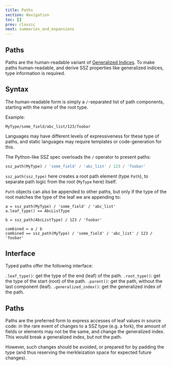 ```yaml
---
title: Paths
section: Navigation
toc: []
prev: classic
next: summaries_and_expansions
---
```


## Paths

Paths are the human-readable variant of [Generalized Indices](./overview/generalized_indices.md).
To make paths human-readable, and derive SSZ properties like generalized indices, type information is required.

## Syntax

The human-readable form is simply a `/`-separated list of path components, starting with the name of the root type.

Example:

```
MyType/some_field/abc_list/123/foobar
```

Languages may have different levels of expressiveness for these type of paths, and static languages may require templates or code-generation for this.

The Python-like SSZ spec overloads the `/` operator to present paths:

```python
ssz_path(MyType) / 'some_field' / 'abc_list' / 123 / 'foobar'
```

`ssz_path(ssz_type)` here creates a root path element (type `Path`), to separate path logic from the root (`MyType` here) itself.

`Path` objects can also be appended to other paths, but only if the type of the root matches the type of the leaf we are appending to:

```
a = ssz_path(MyType) / 'some_field' / 'abc_list'
a.leaf_type() == AbcListType

b = ssz_path(AbcListType) / 123 / 'foobar'

combined = a / b
combined == ssz_path(MyType) / 'some_field' / 'abc_list' / 123 / 'foobar'
```

## Interface

Typed paths offer the following interface:

`.leaf_type()`: get the type of the end (leaf) of the path.
`.root_type()`: get the type of the start (root) of the path.
`.parent()`: get the path, without the last component (leaf).
`.generalized_index()`: get the generalized index of the path.

## Paths

Paths are the preferred form to express accesses of leaf values in source code:
in the rare event of changes to a SSZ type (e.g. a fork),
the amount of fields or elements may not be the same, and change the generalized index.
This would break a generalized index, but not the path.

However, such changes should be avoided, or prepared for by padding the type (and thus reserving the merkleization space for expected future changes).
